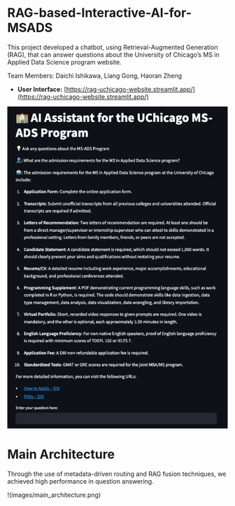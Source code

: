 # RAG-based-Interactive-AI-for-MSADS

This project developed a chatbot, using Retrieval-Augmented Generation (RAG), that can answer questions about the University of Chicago’s MS in Applied Data Science program website.

Team Members: Daichi Ishikawa, Liang Gong, Haoran Zheng

- **User Interface:** [https://rag-uchicago-website.streamlit.app/](https://rag-uchicago-website.streamlit.app/)

![logo](images/ui_sample.png)

# Main Architecture

Through the use of metadata-driven routing and RAG fusion techniques, we achieved high performance in question answering.

!(images/main_architecture.png)
